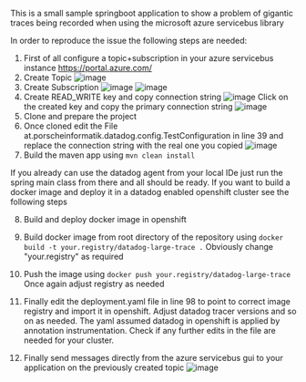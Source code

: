 This is a small sample springboot application to show a problem of gigantic traces being recorded when using the microsoft azure servicebus library

In order to reproduce the issue the following steps are needed:

1) First of all configure a topic+subscription in your azure servicebus instance https://portal.azure.com/  
2) Create Topic 
![image](https://github.com/user-attachments/assets/ce8bfa7b-89a9-48ab-b5fa-b06203b781a8)
3) Create Subscription
![image](https://github.com/user-attachments/assets/42a76dda-a389-4278-80e4-1e6ce2186798)
![image](https://github.com/user-attachments/assets/e3a9b512-f02b-4230-9c20-03ad1573c430)
4) Create READ_WRITE key and copy connection string
![image](https://github.com/user-attachments/assets/61c836bf-d5cc-45dd-91fe-902030059d5e)
Click on the created key and copy the primary connection string
![image](https://github.com/user-attachments/assets/5a9297ed-70e7-48d2-a062-6cf29d2a1167)
5) Clone and prepare the project  
6) Once cloned edit the File at.porscheinformatik.datadog.config.TestConfiguration in line 39 and replace the connection string with the real one you copied
![image](https://github.com/user-attachments/assets/f86e3258-889e-416f-9244-9201282b59d9)
7) Build the maven app using `mvn clean install`

If you already can use the datadog agent from your local IDe just run the spring main class from there and all should be ready. If you want to build a docker image and deploy it in a datadog enabled openshift cluster see the following steps

8) Build and deploy docker image in openshift
9) Build docker image from root directory of the repository using `docker build -t your.registry/datadog-large-trace .` Obviously change "your.registry" as required
10) Push the image using `docker push your.registry/datadog-large-trace` Once again adjust registry as needed
11) Finally edit the deployment.yaml file in line 98 to point to correct image registry and import it in openshift. Adjust datadog tracer versions and so on as needed. The yaml assumed datadog in openshift is applied by annotation instrumentation. Check if any further edits in the file are needed for your cluster.

12) Finally send messages directly from the azure servicebus gui to your application on the previously created topic
![image](https://github.com/user-attachments/assets/06089684-1d9d-477c-bec3-8766e8ea01f8)


